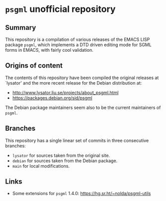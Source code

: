 # `psgml` unofficial repository

## Summary

This repository is a compilation of various releases of
the EMACS LISP package `psgml`, which implements a DTD
driven editing mode for SGML forms in EMACS, with fairly
cool validation.

## Origins of content

The contents of this repository have been compiled the
original releases at `lysator' and the more recent release
for the Debian distribution at:

*   http://www.lysator.liu.se/projects/about_psgml.html
*   https://packages.debian.org/sid/psgml

The Debian package maintainers seem also to be the
current maintainers of `psgml`.

## Branches

This repository has a single linear set of commits in
three consecutive branches:

*   `lysator` for sources taken from the original site.
*   `debian` for sources taken from the Debian package.
*   `main` for local modifications.

## Links

* Some extensions for `psgml` 1.4.0:
  https://hg.sr.ht/~nolda/psgml-utils
